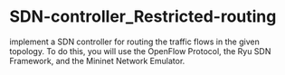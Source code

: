 # SDN-controller_Restricted-routing
implement a SDN controller for routing the traffic flows in the given topology. To do this, you will use the OpenFlow Protocol, the Ryu SDN Framework, and the Mininet Network Emulator.
